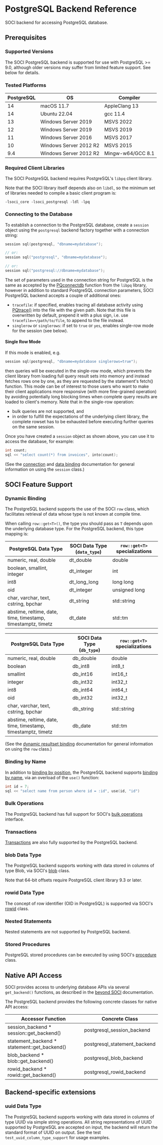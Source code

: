 # PostgreSQL Backend Reference

SOCI backend for accessing PostgreSQL database.

## Prerequisites

### Supported Versions

The SOCI PostgreSQL backend is supported for use with PostgreSQL >= 9.0, although older versions may suffer from limited feature support. See below for details.

### Tested Platforms

|PostgreSQL|OS|Compiler|
|--- |--- |--- |
| 14|macOS 11.7|AppleClang 13|
| 14|Ubuntu 22.04|gcc 11.4|
| 13|Windows Server 2019|MSVS 2022|
| 12|Windows Server 2019|MSVS 2019|
| 11|Windows Server 2016|MSVS 2017|
| 10|Windows Server 2012 R2|MSVS 2015|
|9.4|Windows Server 2012 R2|Mingw-w64/GCC 8.1|

### Required Client Libraries

The SOCI PostgreSQL backend requires PostgreSQL's `libpq` client library.

Note that the SOCI library itself depends also on `libdl`, so the minimum set of libraries needed to compile a basic client program is:

```console
-lsoci_core -lsoci_postgresql -ldl -lpq
```

### Connecting to the Database

To establish a connection to the PostgreSQL database, create a `session` object using the `postgresql` backend factory together with a connection string:

```cpp
session sql(postgresql, "dbname=mydatabase");

// or:
session sql("postgresql", "dbname=mydatabase");

// or:
session sql("postgresql://dbname=mydatabase");
```

The set of parameters used in the connection string for PostgreSQL is the same as accepted by the [PQconnectdb](https://www.postgresql.org/docs/current/libpq-connect.html#LIBPQ-PQCONNECTDB) function from the `libpq` library, however in addition to standard PostgreSQL connection parameters, SOCI PostgreSQL backend accepts a couple of additional ones:

* `tracefile`: if specified, enables tracing all database activity using [PQtrace()](https://www.postgresql.org/docs/current/libpq-control.html#LIBPQ-PQTRACE) into the file with the given path. Note that this file is overwritten by default, prepend it with a plus sign, i.e. use `tracefile=+/path/to/file`, to append to the file instead.
* `singlerow` or `singlerows`: if set to `true` or `yes`, enables single-row mode for the session (see below).

#### Single Row Mode

If this mode is enabled, e.g.

```cpp
session sql(postgresql, "dbname=mydatabase singlerows=true");
```

then queries will be executed in the single-row mode, which prevents the client library from loading full query result sets into memory and instead fetches rows one by one, as they are requested by the statement's fetch() function. This mode can be of interest to those users who want to make their client applications more responsive (with more fine-grained operation) by avoiding potentially long blocking times when complete query results are loaded to client's memory.
Note that in the single-row operation:

* bulk queries are not supported, and
* in order to fulfill the expectations of the underlying client library, the complete rowset has to be exhausted before executing further queries on the same session.

Once you have created a `session` object as shown above, you can use it to access the database, for example:

```cpp
int count;
sql << "select count(*) from invoices", into(count);
```

(See the [connection](../connections.md) and [data binding](../binding.md) documentation for general information on using the `session` class.)

## SOCI Feature Support

### Dynamic Binding

The PostgreSQL backend supports the use of the SOCI `row` class, which facilitates retrieval of data whose type is not known at compile time.

When calling `row::get<T>()`, the type you should pass as `T` depends upon the underlying database type. For the PostgreSQL backend, this type mapping is:

| PostgreSQL Data Type                                         | SOCI Data Type (`data_type`) | `row::get<T>` specializations |
| ------------------------------------------------------------ | ---------------------------- | ----------------------------- |
| numeric, real, double                                        | dt_double                    | double                        |
| boolean, smallint, integer                                   | dt_integer                   | int                           |
| int8                                                         | dt_long_long                 | long long                     |
| oid                                                          | dt_integer                   | unsigned long                 |
| char, varchar, text, cstring, bpchar                         | dt_string                    | std::string                   |
| abstime, reltime, date, time, timestamp, timestamptz, timetz | dt_date                      | std::tm                       |

| PostgreSQL Data Type                                         | SOCI Data Type (`db_type`)   | `row::get<T>` specializations |
| ------------------------------------------------------------ | ---------------------------- | ----------------------------- |
| numeric, real, double                                        | db_double                    | double                        |
| boolean                                                      | db_int8                      | int8_t                        |
| smallint                                                     | db_int16                     | int16_t                       |
| integer                                                      | db_int32                     | int32_t                       |
| int8                                                         | db_int64                     | int64_t                       |
| oid                                                          | db_int32                     | int32_t                       |
| char, varchar, text, cstring, bpchar                         | db_string                    | std::string                   |
| abstime, reltime, date, time, timestamp, timestamptz, timetz | db_date                      | std::tm                       |

(See the [dynamic resultset binding](../types.md#dynamic-binding) documentation for general information on using the `row` class.)

### Binding by Name

In addition to [binding by position](../binding.md#binding-by-position), the PostgreSQL backend supports [binding by name](../binding.md#binding-by-name), via an overload of the `use()` function:

```cpp
int id = 7;
sql << "select name from person where id = :id", use(id, "id")
```

### Bulk Operations

The PostgreSQL backend has full support for SOCI's [bulk operations](../binding.md#bulk-operations) interface.

### Transactions

[Transactions](../transactions.md) are also fully supported by the PostgreSQL backend.

### blob Data Type

The PostgreSQL backend supports working with data stored in columns of type Blob, via SOCI's [blob](../lobs.md) class.

Note that 64-bit offsets require PostgreSQL client library 9.3 or later.

### rowid Data Type

The concept of row identifier (OID in PostgreSQL) is supported via SOCI's [rowid](../api/client.md#class-rowid) class.

### Nested Statements

Nested statements are not supported by PostgreSQL backend.

### Stored Procedures

PostgreSQL stored procedures can be executed by using SOCI's [procedure](../procedures.md) class.

## Native API Access

SOCI provides access to underlying database APIs via several `get_backend()` functions, as described in the [beyond SOCI](../beyond.md) documentation.

The PostgreSQL backend provides the following concrete classes for native API access:

|Accessor Function|Concrete Class|
|--- |--- |
|session_backend * session::get_backend()|postgresql_session_backend|
|statement_backend * statement::get_backend()|postgresql_statement_backend|
|blob_backend * blob::get_backend()|postgresql_blob_backend|
|rowid_backend * rowid::get_backend()|postgresql_rowid_backend|

## Backend-specific extensions

### uuid Data Type

The PostgreSQL backend supports working with data stored in columns of type UUID via simple string operations. All string representations of UUID supported by PostgreSQL are accepted on input, the backend will return the standard
format of UUID on output. See the test `test_uuid_column_type_support` for usage examples.
